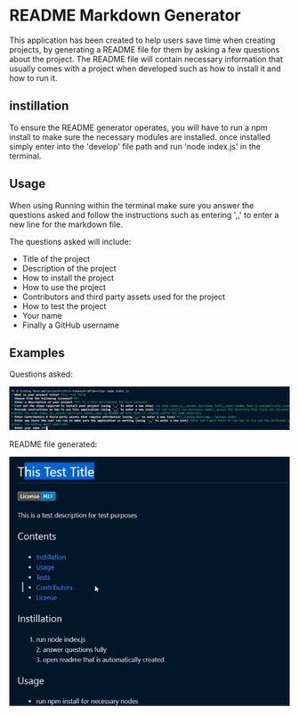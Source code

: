 # README Markdown Generator

This application has been created to help users save time when creating projects, by generating a README file for them by asking a few questions about the project. The README file will contain necessary information that usually comes with a project when developed such as how to install it and how to run it.

## instillation

To ensure the README generator operates, you will have to run a npm install to make sure the necessary modules are installed. once installed simply enter into the 'develop' file path and run 'node index.js' in the terminal.

## Usage
When using Running within the terminal make sure you answer the questions asked and follow the instructions such as entering ',,' to enter a new line for the markdown file.

The questions asked will include:
- Title of the project
- Description of the project
- How to install the project
- How to use the project
- Contributors and third party assets used for the project
- How to test the project
- Your name
- Finally a GitHub username

## Examples

Questions asked: 

![Questions Example](./Good-README-Guide/example.png)


README file generated:

![readme file Example](./Good-README-Guide/exampleTwo.png)